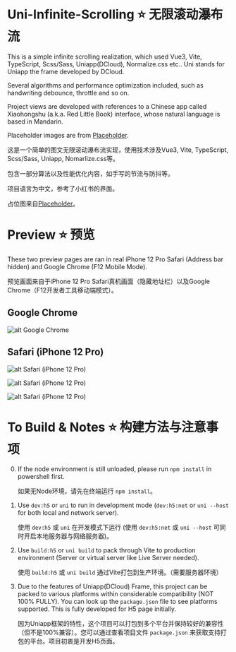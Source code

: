 # Uni-Infinite-Scrolling ⭐ 无限滚动瀑布流

This is a simple infinite scrolling realization, which used Vue3, Vite, TypeScript, Scss/Sass, Uniapp(DCloud), Normalize.css etc.. Uni stands for Uniapp the frame developed by DCloud.

Several algorithms and performance optimization included, such as handwriting debounce, throttle and so on.

Project views are developed with references to a Chinese app called Xiaohongshu (a.k.a. Red Little Book) interface, whose natural language is based in Mandarin.

Placeholder images are from [Placeholder](https://placehold.it).

这是一个简单的图文无限滚动瀑布流实现，使用技术涉及Vue3, Vite, TypeScript, Scss/Sass, Uniapp, Nomarlize.css等。

包含一部分算法以及性能优化内容，如手写的节流与防抖等。

项目语言为中文，参考了小红书的界面。

占位图来自[Placeholder](https://placehold.it)。

# Preview ⭐ 预览

These two preview pages are ran in real iPhone 12 Pro Safari (Address bar hidden) and Google Chrome (F12 Mobile Mode).

预览画面来自于iPhone 12 Pro Safari真机画面（隐藏地址栏）以及Google Chrome（F12开发者工具移动端模式）。

## Google Chrome

![alt Google Chrome](./README_img/chrome.png "Google Chrome")

## Safari (iPhone 12 Pro)

![alt Safari (iPhone 12 Pro)](./README_img/safari_(1).PNG "Safari (iPhone 12 Pro)")

![alt Safari (iPhone 12 Pro)](./README_img/safari_(2).PNG "Safari (iPhone 12 Pro)")

![alt Safari (iPhone 12 Pro)](./README_img/safari_(3).PNG "Safari (iPhone 12 Pro)")

# To Build & Notes ⭐ 构建方法与注意事项

0. If the node environment is still unloaded, please run `npm install` in powershell first.

    如果无Node环境，请先在终端运行 `npm install`。

1. Use `dev:h5` or `uni` to run in development mode (`dev:h5:net` or `uni --host` for both local and network server).

    使用 `dev:h5` 或 `uni` 在开发模式下运行 (使用 `dev:h5:net` 或 `uni --host` 可同时开启本地服务器与网络服务器)。

2. Use `build:h5` or `uni build` to pack through Vite to production environment (Server or virtual server like Live Server needed).

    使用 `build:h5` 或 `uni build` 通过Vite打包到生产环境。（需要服务器环境）

3. Due to the features of Uniapp(DCloud) Frame, this project can be packed to various platforms within considerable compatibility (NOT 100% FULLY). You can look up the `package.json` file to see platforms supported. This is fully developed for H5 page initially.

    因为Uniapp框架的特性，这个项目可以打包到多个平台并保持较好的兼容性（但不是100%兼容）。您可以通过查看项目文件 `package.json` 来获取支持打包的平台。项目初衷是开发H5页面。

